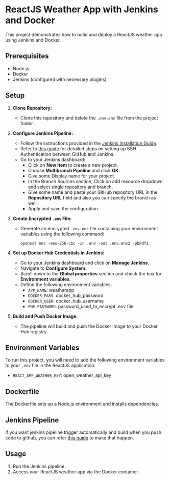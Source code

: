 # ReactJS Weather App with Jenkins and Docker

This project demonstrates how to build and deploy a ReactJS weather app using Jenkins and Docker.

## Prerequisites

- Node.js
- Docker
- Jenkins (configured with necessary plugins)

## Setup

1. **Clone Repository:**

   - Clone this repository and delete the `.env.enc` file from the project folder.

2. **Configure Jenkins Pipeline:**

   - Follow the instructions provided in the [Jenkins Installation Guide](https://github.com/Dev-Pradeep-NS/Documentation/tree/main/Jenkins-Installation).
   - Refer to [this guide](https://github.com/Dev-Pradeep-NS/Documentation/tree/main/SSH%20setup%20btw%20Jenkins%20and%20Github) for detailed steps on setting up SSH Authentication between GitHub and Jenkins.
   - Go to your Jenkins dashboard:
     - Click on **New Item** to create a new project.
     - Choose **Multibranch Pipeline** and click **OK**.
     - Give some Display name for your project.
     - In the Branch Sources section, Click on add resource dropdown and select single repository and branch.
     - Give some name and paste your GitHub repository URL in the **Repository URL** field and also you can specify the branch as well.
     - Apply and save the configuration.

3. **Create Encrypted `.env` File:**

   - Generate an encrypted `.env.enc` file containing your environment variables using the following command:
     ```
     openssl enc -aes-256-cbc -in .env -out .env.enc2 -pbkdf2
     ```

4. **Set up Docker Hub Credentials in Jenkins:**

   - Go to your Jenkins dashboard and click on **Manage Jenkins**.
   - Navigate to **Configure System**.
   - Scroll down to the **Global properties** section and check the box for **Environment variables**.
   - Define the following environment variables:
     - `APP_NAME`: weatherapp
     - `DOCKER_PASS`: docker_hub_password
     - `DOCKER_USER`: docker_hub_username
     - `ENV_PASSWORD`: password_used_to_encrypt .env file

5. **Build and Push Docker Image:**
   - The pipeline will build and push the Docker image to your Docker Hub registry.

## Environment Variables

To run this project, you will need to add the following environment variables to your `.env` file in the ReactJS application:

- `REACT_APP_WEATHER_KEY`: open_weather_api_key

## Dockerfile

The Dockerfile sets up a Node.js environment and installs dependencies.

## Jenkins Pipeline

If you want jenkins pipeline trigger automatically and build when you push code to github, you can refer [this guide](https://github.com/Dev-Pradeep-NS/Documentation/tree/main/Setting%20up%20webhooks%20for%20jenkins%20pipeline%20to%20trigger%20automatically) to make that happen.

## Usage

1. Run the Jenkins pipeline.
2. Access your ReactJS weather app via the Docker container.
